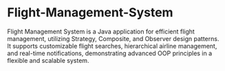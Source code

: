 # Flight-Management-System
Flight Management System is a Java application for efficient flight management, utilizing Strategy, Composite, and Observer design patterns. It supports customizable flight searches, hierarchical airline management, and real-time notifications, demonstrating advanced OOP principles in a flexible and scalable system.
